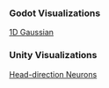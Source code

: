 <!DOCTYPE html>
<html lang="en">
<body>
  <h3>Godot Visualizations</h3>
  <a href="https://yidan-zhu.github.io/upload-html/"> 1D Gaussian </a>

  <h3>Unity Visualizations</h3>
  <a href="https://yidan-zhu.github.io/html_upload_2/"> Head-direction Neurons </a>
  
</body>
</html>
